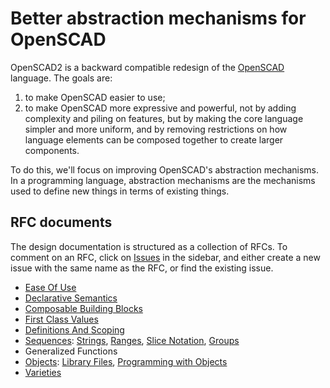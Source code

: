 # Better abstraction mechanisms for OpenSCAD
OpenSCAD2 is a backward compatible redesign of the [OpenSCAD](http://openscad.org/) language.
The goals are:
 1. to make OpenSCAD easier to use;
 2. to make OpenSCAD more expressive and powerful, not by adding complexity and piling on features, but by making the core language simpler and more uniform, and by removing restrictions on how language elements can be composed together to create larger components.

To do this, we'll focus on improving OpenSCAD's abstraction mechanisms. In a programming language, abstraction mechanisms are the mechanisms used to define new things in terms of existing things.

## RFC documents
The design documentation is structured as a collection of RFCs.
To comment on an RFC, click on [Issues](//github.com/doug-moen/openscad2/issues)
in the sidebar, and either create a new issue with the same name as the RFC, or find the existing issue.
* [Ease Of Use](rfc/Ease_Of_Use.md)
* [Declarative Semantics](rfc/Declarative_Semantics.md)
* [Composable Building Blocks](rfc/Composable_Building_Blocks.md)
* [First Class Values](rfc/First_Class_Values.md)
* [Definitions And Scoping](rfc/Definitions_And_Scoping.md)
* [Sequences](rfc/Sequences.md):
  [Strings](rfc/Sequences.md#generalized-strings),
  [Ranges](rfc/Sequences.md#generalized-ranges),
  [Slice Notation](rfc/Sequences.md#generalized-slice-notation),
  [Groups](rfc/Sequences.md#unify-lists-and-groups)
* Generalized Functions
* [Objects](rfc/Objects.md):
  [Library Files](rfc/Objects.md#library-files),
  [Programming with Objects](rfc/Objects.md#jprogramming-with-objects)
* [Varieties](rfc/Varieties.md)
